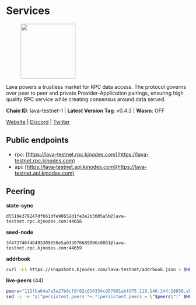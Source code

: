 # Services

<figure><img src="https://raw.githubusercontent.com/kj89/testnet_manuals/main/pingpub/logos/lava.png" width="150" alt=""><figcaption></figcaption></figure>

Lava powers a trustless market for RPC data access. The protocol  governs over peer to peer and private Provider-Application pairings,  ensuring high quality RPC service while creating consensus around data served.

**Chain ID**: lava-testnet-1 | **Latest Version Tag**: v0.4.3 | **Wasm**: OFF

[Website](https://lavanet.xyz) | [Discord](https://discord.com/invite/Tbk5NxTCdA) | [Twitter](https://twitter.com/lavanetxyz)


## Public endpoints

* rpc: [https://lava-testnet.rpc.kjnodes.com](https://lava-testnet.rpc.kjnodes.com)
* api: [https://lava-testnet.api.kjnodes.com](https://lava-testnet.api.kjnodes.com)

## Peering

**state-sync**

```text
d5519e378247dfb61dfe90652d1fe3e2b3005a5b@lava-testnet.rpc.kjnodes.com:44656
```

**seed-node**

```text
3f472746f46493309650e5a033076689996c8881@lava-testnet.rpc.kjnodes.com:44659
```

**addrbook**
```bash
curl -Ls https://snapshots.kjnodes.com/lava-testnet/addrbook.json > $HOME/.lava/config/addrbook.json
```

**live-peers** (44)
```bash
peers="112fba64a7e5e27b0cf8f02c634334c957891abf@75.119.146.244:28656,eb7832932626c1c636d16e0beb49e0e4498fbd5e@65.108.231.124:20656,d5519e378247dfb61dfe90652d1fe3e2b3005a5b@65.109.68.190:44656,0d6983bcd192c0b4a0f61e6d849c152704e2f017@91.107.148.5:26656,3c47fd1662bcb17a4713c23e41d7b25e34478b8e@103.19.25.157:26672,1fd86f6ba06ef4b189276f97f70fea04161019db@144.76.176.154:11656,5585de73ef537dcbbe8ae04392ccea3a112cc6e6@65.109.85.170:49656,d7c350f9b16111f04a5fe391ec8ccbed5faee56e@86.48.1.218:26656,39fe8916ab25530cba837f501beb0f2535a35642@84.46.246.109:26656,810bdfb3e88f4872995f9a05b6298c1bf3d20fe0@65.108.105.48:19956,fdc2d3bdbee0bd2c7caf1223c73c8b88f3609806@147.182.154.252:26656,2031e65ee8a13e57d922a14d28d67be0ada21a95@54.194.240.43:26656,67ba50d49201090cb09c4d03be2c8db50be2f437@95.217.167.118:26656,ff99927d699aa512027d3bbc5d15f7ff188e18a3@38.242.198.137:36656,433be6210ad6350bebebad68ec50d3e0d90cb305@217.13.223.167:60856,e593c7a9ca61f5616119d6beb5bd8ef5dd28d62d@34.246.190.1:26656,24a2bb2d06343b0f74ed0a6dc1d409ce0d996451@188.40.98.169:27656,3a445bfdbe2d0c8ee82461633aa3af31bc2b4dc0@3.252.219.158:26656,72aabf4950afe5f2514cff8dc6c2c56600e7ed03@34.251.254.15:26656,f120685de6785d8ee0eadfca42407c6e10593e74@144.76.90.130:32656,7abba7e72f166f6dae07c1605893aed38b4a79d9@65.109.193.133:26656,76c7e5d8e52067d06665f20966175163c88dab63@109.110.63.204:36656,897d44b1cb6633539cf51261f6629a9d5664eb9b@159.69.72.247:11656,34271a6f82d755777a3db02be39e575bf4ebd415@65.109.30.197:28656,d927303d07abf24b72f3eb8ae495ac02372e3908@91.195.101.78:26656,5d43cfc3a4e1826577ea9bf8491933eac88675ce@85.173.113.198:25656,377370216f2c003b9d00118ec5373ed21f13aab3@185.16.39.19:35656,aea0bf8bde78aaffc3cca83fd9fd6ee42b649e27@135.181.155.135:26656,799077b3a3b52094ab3ca19b6a7ecab89c50cb61@185.144.99.97:26656,930ba15d6fb9a420048f47bc374f423d53dd1622@65.109.196.99:26656,9d5802ec3e10fbac150850ffdfa50f324e804b95@95.214.55.62:35656,ff7dec6f76dbcdef2a28f9a6c815de36cb26ea37@89.163.155.122:38656,7adab78964e93c2a8204e1109a1ab9182781a839@178.18.247.240:26656,aa5c52f79bdf256a5581b8fd396e2180fb523b2c@178.18.247.249:38656,43e2b5909171fe55e48cc77fd2ad31109afbec52@85.239.240.43:15656,6f037bf95d89678f21a31ccfd613f51c409be95d@176.9.125.110:26646,189489ffb76a33d146e612ee1d67374e67599c15@91.198.77.33:26656,1b3f10394288cd1467a3ca587c25d11af5d2fd00@46.246.98.104:26656,19ab3ce65252eebbd46d47b68727a0c0ad175a15@164.92.71.181:38656,4975932e4eba3d4e8fd0eb6668ab21268602f3c5@147.182.237.170:38656,d47081b3fa6bf2950617d056f38e33f318ecc11e@185.16.39.99:20056,4b0b69e769d303412a5daaa6cc261165c9b92625@75.119.144.1:26656,489ff9d3340df5c11f13b0f56f98ec127097cf05@209.145.55.26:15656,c110ec5420746c0b38432c7bc712131653cfcc38@65.108.63.58:36656"
sed -i -e "s|^persistent_peers *=.*|persistent_peers = \"$peers\"|" $HOME/.lava/config/config.toml
```

